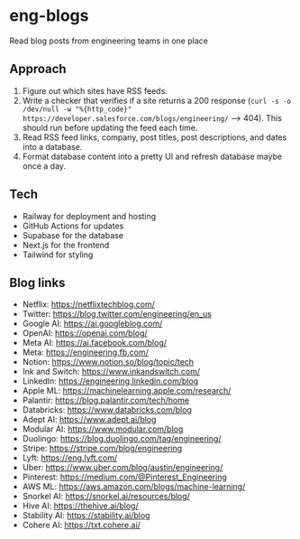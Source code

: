 # eng-blogs
Read blog posts from engineering teams in one place

## Approach
1. Figure out which sites have RSS feeds.
2. Write a checker that verifies if a site returns a 200 response (`curl -s -o /dev/null -w "%{http_code}" https://developer.salesforce.com/blogs/engineering/` --> 404). This should run before updating the feed each time.
3. Read RSS feed links, company, post titles, post descriptions, and dates into a database.
4. Format database content into a pretty UI and refresh database maybe once a day.

## Tech
- Railway for deployment and hosting
- GitHub Actions for updates
- Supabase for the database
- Next.js for the frontend
- Tailwind for styling

## Blog links
- Netflix: https://netflixtechblog.com/
- Twitter: https://blog.twitter.com/engineering/en_us
- Google AI: https://ai.googleblog.com/
- OpenAI: https://openai.com/blog/
- Meta AI: https://ai.facebook.com/blog/
- Meta: https://engineering.fb.com/
- Notion: https://www.notion.so/blog/topic/tech
- Ink and Switch: https://www.inkandswitch.com/
- LinkedIn: https://engineering.linkedin.com/blog
- Apple ML: https://machinelearning.apple.com/research/
- Palantir: https://blog.palantir.com/tech/home
- Databricks: https://www.databricks.com/blog
- Adept AI: https://www.adept.ai/blog
- Modular AI: https://www.modular.com/blog
- Duolingo: https://blog.duolingo.com/tag/engineering/
- Stripe: https://stripe.com/blog/engineering
- Lyft: https://eng.lyft.com/
- Uber: https://www.uber.com/blog/austin/engineering/
- Pinterest: https://medium.com/@Pinterest_Engineering
- AWS ML: https://aws.amazon.com/blogs/machine-learning/
- Snorkel AI: https://snorkel.ai/resources/blog/
- Hive AI: https://thehive.ai/blog/
- Stability AI: https://stability.ai/blog
- Cohere AI: https://txt.cohere.ai/
